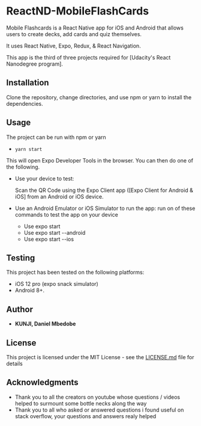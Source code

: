 # ReactND-MobileFlashCards

Mobile Flashcards is a React Native app for iOS and Android that allows users to create decks, add cards and quiz themselves.

It uses React Native, Expo, Redux, & React Navigation.

This app is the third of three projects required for [Udacity's React Nanodegree program].

## Installation

Clone the repository, change directories, and use npm or yarn to install the dependencies.

## Usage

The project can be run with npm or yarn

- `yarn start`

This will open Expo Developer Tools in the browser. You can then do one of the following.

- Use your device to test:

  Scan the QR Code using the Expo Client app ([Expo Client for Android & iOS] from an Android or iOS device.

- Use an Android Emulator or iOS Simulator to run the app: run on of these commands to test the app on your device
  - Use expo start
  - Use expo start --android
  - Use expo start --ios

## Testing

This project has been tested on the following platforms:

- iOS 12 pro (expo snack simulator)
- Android 8+.

## Author

- **KUNJI, Daniel Mbedobe**

## License

This project is licensed under the MIT License - see the [LICENSE.md](LICENSE.md) file for details

## Acknowledgments

- Thank you to all the creators on youtube whose questions / videos helped to surmount some bottle necks along the way
- Thank you to all who asked or answered questions i found useful on stack overflow, your questions and answers realy helped
